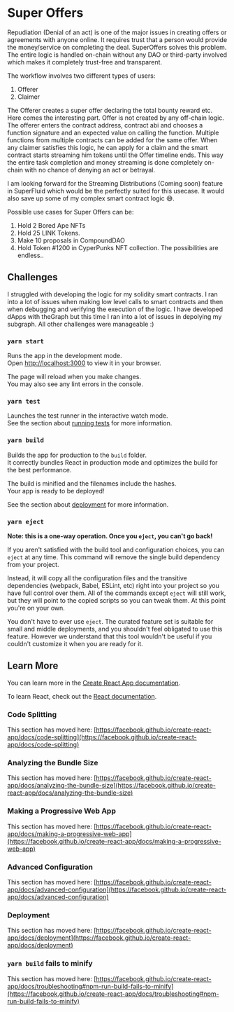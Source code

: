 # Super Offers

Repudiation (Denial of an act) is one of the major issues in creating offers or agreements with anyone online. It requires trust that a person would provide the money/service on completing the deal. SuperOffers solves this problem. The entire logic is handled on-chain without any DAO or third-party involved which makes it completely trust-free and transparent.  

The workflow involves two different types of users:
1. Offerer
2. Claimer

The Offerer creates a super offer declaring the total bounty reward etc. Here comes the interesting part. Offer is not created by any off-chain logic. The offerer enters the contract address, contract abi and chooses a function signature and an expected value on calling the function. Multiple functions from multiple contracts can be added for the same offer. When any claimer satisfies this logic, he can apply for a claim and the smart contract starts streaming him tokens until the Offer timeline ends. This way the entire task completion and money streaming is done completely on-chain with no chance of denying an act or betrayal.

I am looking forward for the Streaming Distributions (Coming soon) feature in SuperFluid which would be the perfectly suited for this usecase. It would also save up some of my complex smart contract logic 😅. 

Possible use cases for Super Offers can be:
1. Hold 2 Bored Ape NFTs
2. Hold 25 LINK Tokens.
3. Make 10 proposals in CompoundDAO
4. Hold Token #1200 in CyperPunks NFT collection.
The possibilities are endless..

## Challenges

I struggled with developing the logic for my solidity smart contracts. I ran into a lot of issues when making low level calls to smart contracts and then when debugging and verifying the execution of the logic. 
I have developed dApps with theGraph but this time I ran into a lot of issues in depolying my subgraph. 
All other challenges were manageable :)


### `yarn start`

Runs the app in the development mode.\
Open [http://localhost:3000](http://localhost:3000) to view it in your browser.

The page will reload when you make changes.\
You may also see any lint errors in the console.

### `yarn test`

Launches the test runner in the interactive watch mode.\
See the section about [running tests](https://facebook.github.io/create-react-app/docs/running-tests) for more information.

### `yarn build`

Builds the app for production to the `build` folder.\
It correctly bundles React in production mode and optimizes the build for the best performance.

The build is minified and the filenames include the hashes.\
Your app is ready to be deployed!

See the section about [deployment](https://facebook.github.io/create-react-app/docs/deployment) for more information.

### `yarn eject`

**Note: this is a one-way operation. Once you `eject`, you can't go back!**

If you aren't satisfied with the build tool and configuration choices, you can `eject` at any time. This command will remove the single build dependency from your project.

Instead, it will copy all the configuration files and the transitive dependencies (webpack, Babel, ESLint, etc) right into your project so you have full control over them. All of the commands except `eject` will still work, but they will point to the copied scripts so you can tweak them. At this point you're on your own.

You don't have to ever use `eject`. The curated feature set is suitable for small and middle deployments, and you shouldn't feel obligated to use this feature. However we understand that this tool wouldn't be useful if you couldn't customize it when you are ready for it.

## Learn More

You can learn more in the [Create React App documentation](https://facebook.github.io/create-react-app/docs/getting-started).

To learn React, check out the [React documentation](https://reactjs.org/).

### Code Splitting

This section has moved here: [https://facebook.github.io/create-react-app/docs/code-splitting](https://facebook.github.io/create-react-app/docs/code-splitting)

### Analyzing the Bundle Size

This section has moved here: [https://facebook.github.io/create-react-app/docs/analyzing-the-bundle-size](https://facebook.github.io/create-react-app/docs/analyzing-the-bundle-size)

### Making a Progressive Web App

This section has moved here: [https://facebook.github.io/create-react-app/docs/making-a-progressive-web-app](https://facebook.github.io/create-react-app/docs/making-a-progressive-web-app)

### Advanced Configuration

This section has moved here: [https://facebook.github.io/create-react-app/docs/advanced-configuration](https://facebook.github.io/create-react-app/docs/advanced-configuration)

### Deployment

This section has moved here: [https://facebook.github.io/create-react-app/docs/deployment](https://facebook.github.io/create-react-app/docs/deployment)

### `yarn build` fails to minify

This section has moved here: [https://facebook.github.io/create-react-app/docs/troubleshooting#npm-run-build-fails-to-minify](https://facebook.github.io/create-react-app/docs/troubleshooting#npm-run-build-fails-to-minify)
